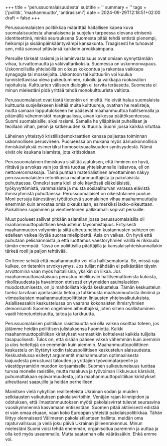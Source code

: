 +++
title = 'perussuomalaisuudesta'
subtitle = ''
summary = ''
tags = ['politik', 'maahanmuutto', 'antirasismi']
date = 2024-09-29T12:18:51+02:00
draft = false
+++

Perussuomalaisten politiikkaa määrittää haitallisen kapea kuva suomalaisuudesta uhanalaisena ja suojelun tarpeessa olevana etnisenä identiteettinä, minkä seurauksena Suomesta pitää tehdä entistä pienempi, heikompi ja sisäänpäinkääntyvämpi kansakunta. Traagisesti he tuhoavat sen, mitä sanovat pitävänsä kaikkein arvokkaimpana.

Persuille tärkeät rasismi ja islaminvastaisuus ovat omiaan synnyttämään vihaa, turvattomuutta ja väkivaltarikoksia. Suomessa on uskonnonvapaus. Uskonnollisilla yhteisöillä on oikeus kokoontua ja rakentaa vaikkapa synagogia tai moskeijoita. Uskontoon tai kulttuuriin voi kuulua tunnistettavissa oleva pukeutuminen, rukoilu ja vaikkapa ruokavalion rajoituksia. Kulttuurien väliseen dialogiin ei tarvita teräasetta. Suomesta ei minun mielestäni pidä yrittää tehdä monokulttuurista valtiota. 

Perussuomalaiset ovat tästä tietenkin eri mieltä. He eivät halua suomalaista kulttuuria suojellakseen kieltää muita kulttuureja, ovathan he realisteja, mutta samaan lopputulokseen he pääsevät maahanmuuttoa hallitsemalla ja pitämällä vähemmistöt marginaalissa, aivan kaikessa päätöksenteossa. Suomi suomalaisille, siksi rasismi. Samalla he ylläpitävät puheillaan ja teoillaan vihan, pelon ja katkeruuden kulttuuria. Suomi jossa kaikkia vituttaa.

Läheinen yhteistyö kristillisdemokraattien kanssa paljastaa toiminnan uskonnollisen perusvireen. Puolueessa on mukana myös ääriuskonnollisia ihmiskäsityksiä esimerkiksi homoseksuaalisuuden syntisyydestä. Nämä eivät ole kaukana islamista, jota kritisoidaan.
 
Perussuomalainen ihmiskuva sisältää ajatuksen, että ihminen on hyvä, riittävä ja arvokas vain jos tämä tuottaa yhteiskunnalle lisäarvoa, eli on nettoveronmaksaja. Tämä puhtaan materialistinen arvottaminen näkyy perussuomalaisten retoriikassa maahanmuuttajista ja pakolaisista puhuttaessa. Onneksi sama kieli ei ole käytössä eläkeläisistä, työkyvyttömistä, vammaisista ja muista sosiaaliturvan varassa elävistä ihmisryhmistä puhuttaessa. Perussuomalaiset on oikeistolainen puolue. Moni persuja äänestänyt työtätekevä suomalainen vihaa maahanmuuttajia enemmän kuin arvostaa omia oikeuksiaan, esimerkiksi lakko-oikeuttaan. Paikallinen sopiminen ja vientivetoinen palkkamalli sopivat persuille.

Muut puolueet sallivat pitkään asiantilan jossa perussuomalaisilla oli maahanmuuttopoliittisen keskustelun täysomistajuus. Erityisesti maahanmuuton volyymin ja siitä aiheutuneiden kustannusten suhteen on edelleen vaikea löytää suoraa mielipidettä. Asia on vaikea. On hyvä että puhutaan pelisäännöistä ja että luottamus väestöryhmien välillä ei rikkoudu tämän enempää. Tässä on poliittisilla päättäjillä ja kansalaisyhteiskunnallakin tärkeä rooli ja paljon tehtävää.

On lienee selvää että maahanmuutto voi olla hallitsematonta. Se, missä raja kulkee, on tietenkin arvokysymys. Jos tulijat nähdään ei pelkästään täysin arvottomina vaan myös haitallisina, yksikin on liikaa. Jos maahanmuuttovastaisuus perustuu mielikuviin hallitsemattomista kuluista, rikollisuudesta ja havaintoon etnisesti eriytyneiden asuinalueiden muodostumisesta, on jo mahdollista käydä keskustelua. Tämän keskustelun tueksi tarvitaan ajantasaista tietoa ja tutkimusta maahanmuutosta ilmiönä ja viimeaikaisten maahanmuuttopoliittisten linjausten yhteisvaikutuksista. Asiallisessakin keskustelussa on vaarana kokonaisten ihmisryhmien demonisointi Suomen ongelmien aiheuttajiksi, joten siihen osallistuminen vaatii hienotunteisuutta, taitoa ja tarkkuutta.

Perussuomalaisen politiikan rasistisuutta voi olla vaikea osoittaa toteen, jos jätämme heidän poliittisen julistuksensa huomiotta. Kaikki maahanmuuttopolitiikan kiristykset varmastikin kohtelevat kaikkia tulijoita tasapuolisesti. Tulos on, että sisään pääsee väkeä vähemmän kuin aiemmin ja ulos heitettyjä on enemmän kuin aiemmin. Maahanmuuttopoliittinen keskustelu on löytänyt kodin talouspoliittisen keskustelun alaisuudesta. Keskustelussa esitetyt argumentit maahanmuuton optimaalisesta laajuudesta perustuvat talouden ja yrittäjien työvoimatarpeelle ja väestöpyramidin muodon korjaamiselle. Suomen sulkeutuneisuus tuottaa turvaa monelle rasistille, mutta maakuva ja työvoiman liikkuvuus kärsivät, puhumattakaan epävarmuudesta, jota maahanmuuttopolitiikan kiristykset aiheuttavat saapujille ja heidän perheilleen.

Mainitsen vielä nykytilan realiteeteista Ukrainan sodan ja muiden selkkausten vaikutuksen pakolaisvirtoihin, Venäjän rajan kiinnipidon ja odotuksen, että ilmastonmuutoksen myötä pakolaisvirrat tulevat seuraavina vuosikymmeninä kasvamaan entisestään. Suomen pitää aktiivisesti edistää ei vain omaa etuaan, vaan koko Euroopan yhteistä pakolaispolitiikkaa. Tähän liittyy olennaisesti Välimeren pakolaistilanteen hallinta, meidän oma rajaturvallisuus ja vielä joku päivä Ukrainan jälleenrakennus. Minun mielestäni Suomi voisi tehdä enemmän, organisoitua paremmin ja auttaa ja olla koti myös useammalle. Mutta saatanhan olla väärässäkin. Ehkä emme voi.